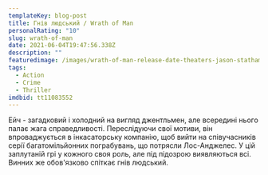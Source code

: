 ```yaml
---
templateKey: blog-post
title: Гнів людський / Wrath of Man
personalRating: "10"
slug: wrath-of-man
date: 2021-06-04T19:47:56.338Z
description: ""
featuredimage: /images/wrath-of-man-release-date-theaters-jason-statham.jpg
tags:
  - Action
  - Crime
  - Thriller
imdbid: tt11083552
---
```

Ейч - загадковий і холодний на вигляд джентльмен, але всередині нього палає жага справедливості. Переслідуючи свої мотиви, він впроваджується в інкасаторську компанію, щоб вийти на співучасників серії багатомільйонних пограбувань, що потрясли Лос-Анджелес. У цій заплутаній грі у кожного своя роль, але під підозрою виявляються всі. Винних же обов'язково спіткає гнів людський.